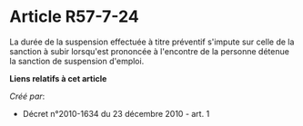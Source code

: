 # Article R57-7-24

La durée de la suspension effectuée à titre préventif s'impute sur celle de la sanction à subir lorsqu'est prononcée à
l'encontre de la personne détenue la sanction de suspension d'emploi.

**Liens relatifs à cet article**

_Créé par_:

  - Décret n°2010-1634 du 23 décembre 2010 - art. 1
